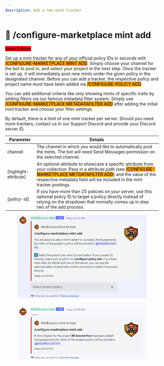 ```yaml
---
description: Add a new mint tracker
---
```


# 🧱 /configure-marketplace mint add

<mark style="background-color:red;">Black Edition</mark>

Set up a mint tracker for any of your official policy IDs in seconds with <mark style="background-color:orange;">/CONFIGURE-MARKETPLACE MINT ADD</mark>. Simply choose your channel for the bot to post in, and select your project in the next step. Once the tracker is set up, it will immediately post new mints under the given policy in the designated channel. Before you can add a tracker, the respective policy and project name must have been added via <mark style="background-color:orange;">/CONFIGURE-POLICY ADD</mark>.

&#x20;You can add additional criteria like only showing mints of specific traits by adding filters via our famous metadata filter system. Simply use <mark style="background-color:orange;">/CONFIGURE-MARKETPLACE METADATAFILTER ADD</mark> after adding the initial mint tracker and choose your filter settings.

&#x20;By default, there is a limit of one mint tracker per server. Should you need more trackers, contact us in our Support Discord and provide your Discord server ID.

| Parameter              | Details                                                                                                                                                                                                                                                                                          |
| ---------------------- | ------------------------------------------------------------------------------------------------------------------------------------------------------------------------------------------------------------------------------------------------------------------------------------------------ |
| channel                | The channel in which you would like to automatically post the mints. The bot will need Send Messages permission on the selected channel.                                                                                                                                                         |
| \[highlight-attribute] | An optional attribute to showcase a specific attribute from your collection. Pass in a attribute path (see <mark style="background-color:orange;">/CONFIGURE-MARKETPLACE METDATAFILTER ADD</mark>) and the value of the respective metadata field will be included in the mint tracker postings. |
| \[policy-id]           | If you have more than 25 policies on your server, use this optional policy ID to target a policy directly instead of relying on the dropdown that normally comes up in step two of the add process.                                                                                              |

<figure><img src="../../../../.gitbook/assets/image (137).png" alt=""><figcaption></figcaption></figure>

<figure><img src="../../../../.gitbook/assets/image (138).png" alt=""><figcaption></figcaption></figure>
